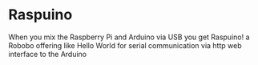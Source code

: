 Raspuino
========

When you mix the Raspberry Pi and Arduino via USB you get Raspuino! a Robobo offering like Hello World for serial communication via http web interface to the Arduino